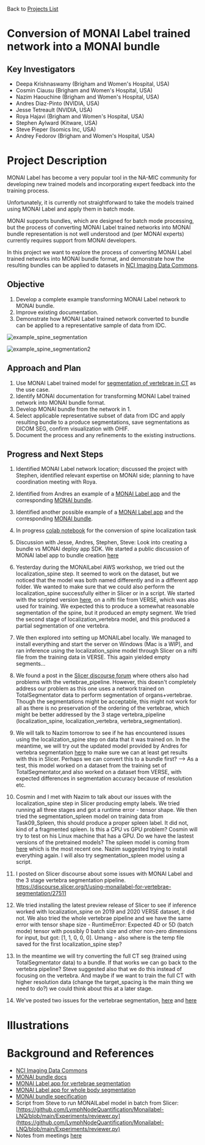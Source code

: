 Back to [Projects List](../../README.md#ProjectsList)

# Conversion of MONAI Label trained network into a MONAI bundle

## Key Investigators

- Deepa Krishnaswamy (Brigham and Women's Hospital, USA)
- Cosmin Ciausu (Brigham and Women's Hospital, USA)
- Nazim Haouchine (Brigham and Women's Hospital, USA)
- Andres Diaz-Pinto (NVIDIA, USA)
- Jesse Tetreault (NVIDIA, USA)
- Roya Hajavi (Brigham and Women's Hospital, USA)
- Stephen Aylward (Kitware, USA)
- Steve Pieper (Isomics Inc, USA)
- Andrey Fedorov (Brigham and Women's Hospital, USA)

# Project Description

MONAI Label has become a very popular tool in the NA-MIC community for developing new trained models and incorporating expert feedback into the training process.

Unfortunately, it is currently not straightforward to take the models trained using MONAI Label and apply them in batch mode.

MONAI supports bundles, which are designed for batch mode processing, but the process of converting MONAI Label trained networks into MONAI bundle representation is not well understood and (per MONAI experts) currently requires support from MONAI developers.

In this project we want to explore the process of converting MONAI Label trained networks into MONAI bundle format, and demonstrate how the resulting bundles can be applied to datasets in [NCI Imaging Data Commons](https://portal.imaging.datacommons.cancer.gov/).

## Objective

<!-- Describe here WHAT you would like to achieve (what you will have as end result). -->
1. Develop a complete example transforming MONAI Label network to MONAI bundle.
1. Improve existing documentation.
1. Demonstrate how MONAI Label trained network converted to bundle can be applied to a representative sample of data from IDC.

![example_spine_segmentation](https://user-images.githubusercontent.com/59979551/215484898-415c0bdb-431e-4ddc-98a4-78fff1b122c6.JPG)

![example_spine_segmentation2](https://user-images.githubusercontent.com/59979551/215484956-88f11dd9-2020-4d9a-a957-22065962efb9.JPG)


## Approach and Plan

<!-- Describe here HOW you would like to achieve the objectives stated above. -->

1. Use MONAI Label trained model for [segmentation of vertebrae in CT](https://github.com/Project-MONAI/MONAILabel/blob/main/sample-apps/radiology/main.py#L174) as the use case. 
2. Identify MONAI documentation for transforming MONAI Label trained network into MONAI bundle format.
3. Develop MONAI bundle from the network in 1.
4. Select applicable representative subset of data from IDC and apply resulting bundle to a produce segmentations, save segmentations as DICOM SEG, confirm visualization with OHIF.
5. Document the process and any refinements to the existing instructions.

## Progress and Next Steps

<!-- Update this section as you make progress, describing of what you have ACTUALLY DONE. If there are specific steps that you could not complete then you can describe them here, too. -->

1. Identified MONAI Label network location; discussed the project with Stephen, identified relevant expertise on MONAI side; planning to have coordination meeting with Roya.
1. Identified from Andres an example of a [MONAI Label app](https://github.com/Project-MONAI/MONAILabel/blob/main/sample-apps/radiology/lib/configs/deepedit.py) and the corresponding [MONAI bundle](https://github.com/Project-MONAI/model-zoo/tree/dev/models/spleen_deepedit_annotation/configs). 
1. Identified another possible example of a [MONAI Label app](https://github.com/Project-MONAI/MONAILabel/blob/main/sample-apps/radiology/lib/configs/segmentation_spleen.py) and the corresponding [MONAI bundle](https://github.com/Project-MONAI/model-zoo/tree/dev/models/spleen_ct_segmentation/configs). 
1. In progress [colab notebook](https://github.com/ImagingDataCommons/idc-vertebrae-ct-segmentation/blob/main/MONAI_spine_localization_task.ipynb) for the conversion of spine localization task
1. Discussion with Jesse, Andres, Stephen, Steve: Look into creating a bundle vs MONAI deploy app SDK. We started a public discussion of MONAI label app to bundle creation [here](https://github.com/Project-MONAI/MONAI/discussions/5894#discussioncomment-4769712)
1. Yesterday during the MONAILabel AWS workshop, we tried out the localization_spine step. It seemed to work on the dataset, but we noticed that the model was both named differently and in a different app folder. We wanted to make sure that we could also perform the localization_spine successfully either in Slicer or in a script. We started with the scripted version [here](https://github.com/Project-MONAI/MONAILabel/blob/main/sample-apps/radiology/main.py), on a nifti file from VERSE, which was also used for training. We expected this to produce a somewhat reasonable segmentation of the spine, but it produced an empty segment. We tried the second stage of localization_vertebra model, and this produced a partial segmentation of one vertebra. 
1. We then explored into setting up MONAILabel locally. We managed to install everything and start the server on Windows (Mac is a WIP), and ran inference using the localization_spine model through Slicer on a nifti file from the training data in VERSE. This again yielded empty segments...
1. We found a post in the [Slicer discourse forum](https://discourse.slicer.org/t/monailabel-vertebrae-segmentation-sample-app-doesnt-work-for-sample-data/27243) where others also had problems with the vertebrae_pipeline. However, this doesn't completely address our problem as this one uses a network trained on TotalSegmentator data to perform segmentation of organs+vertebrae. Though the segmentations might be acceptable, this might not work for all as there is no preservation of the ordering of the vertebrae, which might be better addressed by the 3 stage vertebra_pipeline (localization_spine, localization_vertebra, vertebra_segmentation). 
1. We will talk to Nazim tomorrow to see if he has encountered issues using the localization_spine step on data that it was trained on. In the meantime, we will try out the updated model provided by Andres for vertebra segmentation [here](https://drive.google.com/drive/folders/17eJan-8_oNCnZyJk8B9zLQpwaOjtDuKi?usp=share_link) to make sure we can at least get results with this in Slicer. Perhaps we can convert this to a bundle first? --> As a test, this model worked on a dataset from the training set of TotalSegmentator,and also worked on a dataset from VERSE, with expected differences in segmentation accuracy because of resolution etc. 
1. Cosmin and I met with Nazim to talk about our issues with the localization_spine step in Slicer producing empty labels. We tried running all three stages and got a runtime error - tensor shape. We then tried the segmentation_spleen model on training data from Task09_Spleen, this should produce a proper spleen label. It did not, kind of a fragmented spleen. Is this a CPU vs GPU problem? Cosmin will try to test on his Linux machine that has a GPU. Do we have the lastest versions of the pretrained models? The spleen model is coming from [here](https://github.com/Project-MONAI/MONAILabel/releases/download/pretrained/radiology_segmentation_unet_spleen.pt) which is the most recent one. Nazim suggested trying to install everything again. I will also try segmentation_spleen model using a script. 
1. I posted on Slicer discourse about some issues with MONAI Label and the 3 stage vertebra segmentation pipeline. https://discourse.slicer.org/t/using-monailabel-for-vertebrae-segmentation/27511 

1. We tried installing the latest preview release of Slicer to see if inference worked with localization_spine on 2019 and 2020 VERSE dataset, it did not. We also tried the whole vertebrae pipeline and we have the same error with tensor shape size - RuntimeError: Expected 4D or 5D (batch mode) tensor with possibly 0 batch size and other non-zero dimensions for input, but got: [1, 1, 0, 0, 0]. Umang - also where is the temp file saved for the first localization_spine step?
2. In the meantime we will try converting the full CT seg (trained using TotalSegmentator data) to a bundle. If that works we can go back to the vertebra pipeline? Steve suggested also that we do this instead of focusing on the vertebra. And maybe if we want to train the full CT with higher resolution data (change the target_spacing is the main thing we need to do?) we could think about this at a later stage. 
3. We've posted two issues for the vertebrae segmentation, [here](https://github.com/Project-MONAI/MONAILabel/issues/1267) and [here](https://github.com/Project-MONAI/MONAILabel/issues/1268)

# Illustrations

<!-- Add pictures and links to videos that demonstrate what has been accomplished.
![Description of picture](Example2.jpg)
![Some more images](Example2.jpg)
-->

# Background and References

- [NCI Imaging Data Commons](https://portal.imaging.datacommons.cancer.gov/)
- [MONAI bundle docs](https://github.com/Project-MONAI/tutorials/blob/main/bundle/get_started.md)
- [MONAI Label app for vertebrae segmentation](https://github.com/Project-MONAI/MONAILabel/blob/fullCTSegmentation/sample-apps/radiology/lib/configs/segmentation_full_CT.py)
- [MONAI Label app for whole body segmentation](https://github.com/Project-MONAI/MONAILabel/blob/fullCTSegmentation/sample-apps/radiology/lib/configs/segmentation_full_CT.py)
- [MONAI bundle specification](https://docs.monai.io/en/stable/mb_specification.html)
- Script from Steve to run MONAILabel model in batch from Slicer: [https://github.com/LymphNodeQuantification/Monailabel-LNQ/blob/main/Experiments/reviewer.py](https://github.com/LymphNodeQuantification/Monailabel-LNQ/blob/main/Experiments/reviewer.py)
- Notes from meetings [here](https://docs.google.com/document/d/1d1vUYdUzSbnitJDyzi-FCCeccGzHQGUHcZKCBeSi_28/edit?usp=sharing)
